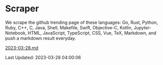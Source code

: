 # Scraper

We scrape the github trending page of these languages: Go, Rust, Python, Ruby, C++, C, Java, Shell, Makefile, Swift, Objective-C, Kotlin, Jupyter-Notebook, HTML, JavaScript, TypeScript, CSS, Vue, TeX, Markdown, and push a markdown result everyday.

[2023-03-28.md](https://github.com/yangwenmai/github-trending-backup/blob/master/2023-03-28.md)

Last Updated: 2023-03-28 04:00:06